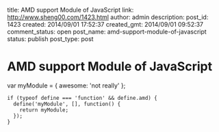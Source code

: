 title: AMD support Module of JavaScript
link: http://www.sheng00.com/1423.html
author: admin
description: 
post_id: 1423
created: 2014/09/01 17:52:37
created_gmt: 2014/09/01 09:52:37
comment_status: open
post_name: amd-support-module-of-javascript
status: publish
post_type: post

# AMD support Module of JavaScript

var myModule = {
      awesome: 'not really'
    };
    
    if (typeof define === 'function' && define.amd) {
      define('myModule', [], function() {
        return myModule;
      });
    }